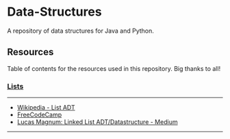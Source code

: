 # Data-Structures

A repository of data structures for Java and Python.

## Resources

Table of contents for the resources used in this repository. Big thanks to all!

### [Lists](Lists/README.md)

---

- [Wikipedia - List ADT][2]
- [FreeCodeCamp][1]
- [Lucas Magnum: Linked List ADT/Datastructure - Medium][3]

---

[1]: https://www.youtube.com/watch?v=RBSGKlAvoiM&t=364s
[2]: https://en.wikipedia.org/wiki/List_(abstract_data_type)
[3]: https://bit.ly/3sKxELR
